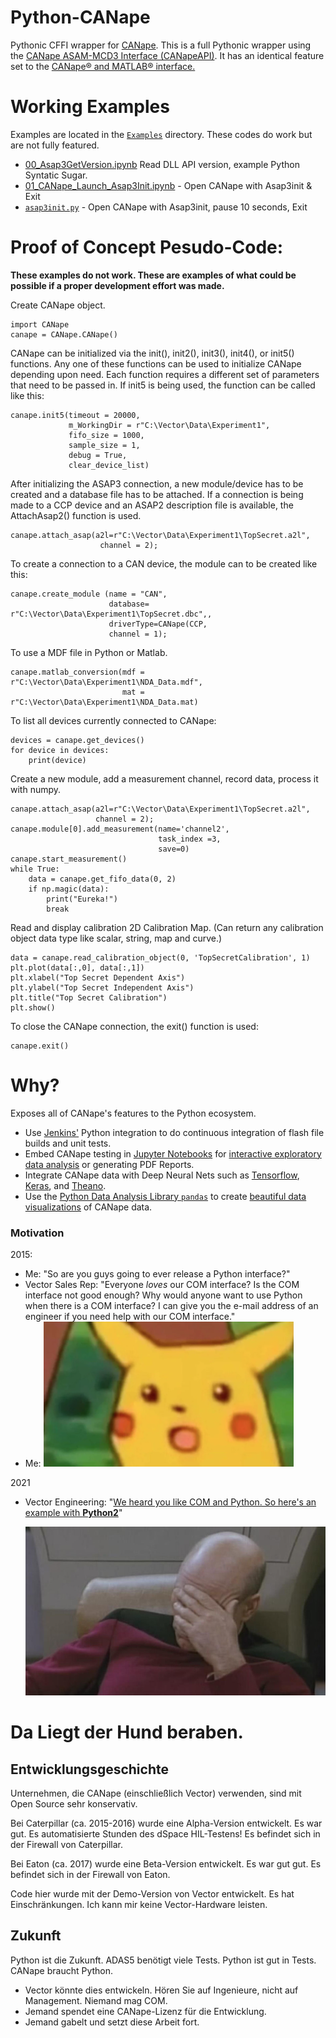 
# Python-CANape


Pythonic CFFI wrapper for [CANape](https://vector.com/vi_canape_en.html). This is a full Pythonic wrapper using the [CANape ASAM-MCD3 Interface (CANapeAPI)](http://vector.com/portal/medien/cmc/application_notes/AN-AMC-1-103_CANape_ASAM_MCD3_Interface.pdf). It has an identical feature set to the [CANape® and MATLAB® interface.](http://vector.com/portal/medien/cmc/application_notes/AN-IMC-1-004_Interface_Programming_between_CANape_and_MATLAB.pdf)

# Working Examples

Examples are located in the [`Examples`](Examples) directory. These codes do work but are not fully featured.

- [00_Asap3GetVersion.ipynb](Examples/00_Asap3GetVersion.ipynb) Read DLL API version, example Python Syntatic Sugar.
- [01_CANape_Launch_Asap3Init.ipynb](Examples/01_CANape_Launch_Asap3Init.ipynb) - Open CANape with Asap3init & Exit
- [`asap3init.py`](Examples/asap3init.py) - Open CANape with Asap3init, pause 10 seconds, Exit

# Proof of Concept Pesudo-Code:

**These examples do not work. These are examples of what could be possible if a proper development effort was made.** 

Create CANape object.

    import CANape
    canape = CANape.CANape()

CANape can be initialized via the init(), init2(), init3(), init4(), or init5() functions.  Any one of these functions can be used to initialize CANape depending upon need. Each function requires a different set of parameters that need to be passed in. If init5 is being used, the function can be called like this:

    canape.init5(timeout = 20000,
                 m_WorkingDir = r"C:\Vector\Data\Experiment1",
                 fifo_size = 1000,
                 sample_size = 1,
                 debug = True,
                 clear_device_list)

After initializing the ASAP3 connection, a new module/device has to be created and a database file has to be attached. If a connection is being made to a CCP device and an ASAP2 description file is available, the AttachAsap2() function is used.

    canape.attach_asap(a2l=r"C:\Vector\Data\Experiment1\TopSecret.a2l",
                        channel = 2);

To create a connection to a CAN device, the module can to be created like this:

    canape.create_module (name = "CAN",
                          database= r"C:\Vector\Data\Experiment1\TopSecret.dbc",,
                          driverType=CANape(CCP,
                          channel = 1);

To use a MDF file in Python or Matlab.

    canape.matlab_conversion(mdf = r"C:\Vector\Data\Experiment1\NDA_Data.mdf",
                             mat = r"C:\Vector\Data\Experiment1\NDA_Data.mat)

To list all devices currently connected to CANape:

    devices = canape.get_devices()
    for device in devices:
        print(device)

Create a new module, add a measurement channel, record data, process it with numpy.

    canape.attach_asap(a2l=r"C:\Vector\Data\Experiment1\TopSecret.a2l",
                       channel = 2);
    canape.module[0].add_measurement(name='channel2',
                                     task_index =3,
                                     save=0)
    canape.start_measurement()
    while True:
        data = canape.get_fifo_data(0, 2)
        if np.magic(data):
            print("Eureka!")
            break

Read and display calibration 2D Calibration Map. (Can return any calibration object data type like scalar, string, map
and curve.)

    data = canape.read_calibration_object(0, 'TopSecretCalibration', 1)
    plt.plot(data[:,0], data[:,1])
    plt.xlabel("Top Secret Dependent Axis")
    plt.ylabel("Top Secret Independent Axis")
    plt.title("Top Secret Calibration")
    plt.show()

To close the CANape connection, the exit() function is used:

    canape.exit()


# Why?
Exposes all of CANape's features to the Python ecosystem.

- Use [Jenkins'](https://jenkins.io) Python integration to do continuous integration of flash file builds and unit tests.
- Embed CANape testing in [Jupyter Notebooks](http://jupyter.org) for [interactive exploratory data analysis](https://blog.dominodatalab.com/lesser-known-ways-of-using-notebooks/) or generating PDF Reports.
- Integrate CANape data with Deep Neural Nets such as [Tensorflow](https://www.tensorflow.org), [Keras](https://keras.io), and [Theano](http://deeplearning.net/software/theano/).
- Use the [Python Data Analysis Library ``pandas``](http://pandas.pydata.org) to create [beautiful data visualizations](http://www.randalolson.com/2014/06/28/how-to-make-beautiful-data-visualizations-in-python-with-matplotlib/) of CANape data.

### Motivation

2015:

- Me: "So are you guys going to ever release a Python interface?"
- Vector Sales Rep: "Everyone *loves* our COM interface? Is the COM interface not good enough? Why would anyone want to use Python when there is a COM interface? I can give you the e-mail address of an engineer if you need help with our COM interface."
- Me:
  ![Shocked Pikachu](shocked.png)

2021

- Vector Engineering: "[We heard you like COM and Python. So here's an example with **Python2**](https://support.vector.com/kb/?id=kb_article_view&sysparm_article=KB0011780)"

  ![](picard-facepalm.jpg)



# Da Liegt der Hund beraben.

## Entwicklungsgeschichte

Unternehmen, die CANape (einschließlich Vector) verwenden, sind mit Open Source sehr konservativ.

Bei Caterpillar (ca. 2015-2016) wurde eine Alpha-Version entwickelt. Es war gut. Es automatisierte Stunden des dSpace HIL-Testens! Es befindet sich in der Firewall von Caterpillar.

Bei Eaton (ca. 2017) wurde eine Beta-Version entwickelt. Es war gut gut. Es befindet sich in der Firewall von Eaton.

Code hier wurde mit der Demo-Version von Vector entwickelt. Es hat Einschränkungen. Ich kann mir keine Vector-Hardware leisten.

## Zukunft

Python ist die Zukunft. ADAS5 benötigt viele Tests. Python ist gut in Tests. CANape braucht Python.

- Vector könnte dies entwickeln. Hören Sie auf Ingenieure, nicht auf Management. Niemand mag COM.
- Jemand spendet eine CANape-Lizenz für die Entwicklung.
- Jemand gabelt und setzt diese Arbeit fort.